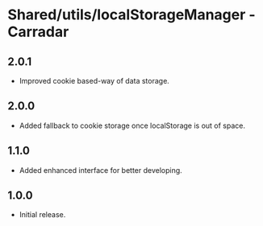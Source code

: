 # Shared/utils/localStorageManager - Carradar


## 2.0.1
 * Improved cookie based-way of data storage.

## 2.0.0
 * Added fallback to cookie storage once localStorage is out of space.

## 1.1.0
 * Added enhanced interface for better developing.

## 1.0.0
 * Initial release.
